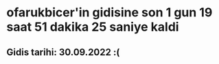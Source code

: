 # ofarukbicer'in gidisine son 1 gun 19 saat 51 dakika 25 saniye kaldi

## Gidis tarihi: 30.09.2022 :(